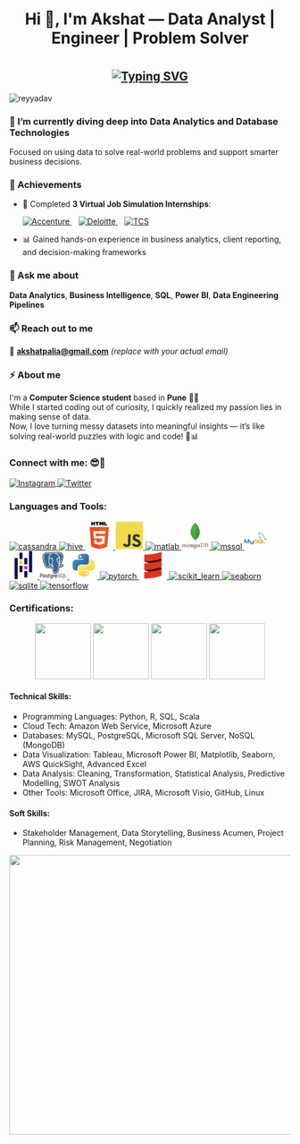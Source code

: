 # <h1 align="center">Hi 👋, I'm Akshat — Data Analyst | Engineer | Problem Solver</h1>
# <h2 align="center"> [![Typing SVG](https://readme-typing-svg.demolab.com?font=Cambria&weight=500&size=22&duration=5102&pause=1000&random=false&width=435&lines=Microsoft+Certified+%F0%9F%91%A8%E2%80%8D%F0%9F%92%BB%3A+Power+Bi+Data+Analyst)](https://git.io/typing-svg)                  
</h2>



<p align="left"> <img src="https://komarev.com/ghpvc/?username=reyyadav&label=Profile%20views&color=0e75b6&style=flat" alt="reyyadav" /> </p>


### 🌱 I’m currently diving deep into **Data Analytics and Database Technologies**  
Focused on using data to solve real-world problems and support smarter business decisions.
### 🏅 Achievements  
- 💼 Completed **3 Virtual Job Simulation Internships**:  
  <p align="left">
    <a href="https://www.accenture.com/" target="blank">
      <img src="https://upload.wikimedia.org/wikipedia/commons/c/cd/Accenture.svg" alt="Accenture" height="30" />
    </a>
    &nbsp;&nbsp;
    <a href="https://www2.deloitte.com/" target="blank">
      <img src="https://upload.wikimedia.org/wikipedia/commons/5/56/Deloitte.svg" alt="Deloitte" height="30" />
    </a>
    &nbsp;&nbsp;
    <a href="https://www.tcs.com/" target="blank">
      <img src="https://upload.wikimedia.org/wikipedia/commons/9/99/TATA_Consultancy_Services_Logo_blue.svg" alt="TCS" height="30" />
    </a>
  </p>

- 📊 Gained hands-on experience in business analytics, client reporting, and decision-making frameworks


### 💬 Ask me about  
**Data Analytics**, **Business Intelligence**, **SQL**, **Power BI**, **Data Engineering Pipelines**

### 📫 Reach out to me  
📧 **akshatpalia@gmail.com** *(replace with your actual email)*

### ⚡ About me  
I'm a **Computer Science student** based in **Pune** 👨‍💻  
While I started coding out of curiosity, I quickly realized my passion lies in making sense of data.  
Now, I love turning messy datasets into meaningful insights — it’s like solving real-world puzzles with logic and code! 🧩📊

<h3 align="left">Connect with me: 😎👋</h3>
<p align="left">
  <a href="https://instagram.com/akshat_palia" target="blank">
    <img align="center" src="https://raw.githubusercontent.com/rahuldkjain/github-profile-readme-generator/master/src/images/icons/Social/instagram.svg" alt="Instagram" height="30" width="40" />
  </a>
  <a href="https://twitter.com/akshat_palia" target="blank">
    <img align="center" src="https://raw.githubusercontent.com/rahuldkjain/github-profile-readme-generator/master/src/images/icons/Social/twitter.svg" alt="Twitter" height="30" width="40" />
  </a>
</p>


<h3 align="left">Languages and Tools:</h3>
<p align="left"> <a href="https://cassandra.apache.org/" target="_blank" rel="noreferrer"> <img src="https://www.vectorlogo.zone/logos/apache_cassandra/apache_cassandra-icon.svg" alt="cassandra" width="50" height="50"/> </a> <a href="https://hive.apache.org/" target="_blank" rel="noreferrer"> <img src="https://www.vectorlogo.zone/logos/apache_hive/apache_hive-icon.svg" alt="hive" width="50" height="50"/> </a> <a href="https://www.w3.org/html/" target="_blank" rel="noreferrer"> <img src="https://raw.githubusercontent.com/devicons/devicon/master/icons/html5/html5-original-wordmark.svg" alt="html5" width="50" height="50"/> </a> <a href="https://developer.mozilla.org/en-US/docs/Web/JavaScript" target="_blank" rel="noreferrer"> <img src="https://raw.githubusercontent.com/devicons/devicon/master/icons/javascript/javascript-original.svg" alt="javascript" width="50" height="50"/> </a> <a href="https://www.mathworks.com/" target="_blank" rel="noreferrer"> <img src="https://upload.wikimedia.org/wikipedia/commons/2/21/Matlab_Logo.png" alt="matlab" width="50" height="50"/> </a> <a href="https://www.mongodb.com/" target="_blank" rel="noreferrer"> <img src="https://raw.githubusercontent.com/devicons/devicon/master/icons/mongodb/mongodb-original-wordmark.svg" alt="mongodb" width="50" height="50"/> </a> <a href="https://www.microsoft.com/en-us/sql-server" target="_blank" rel="noreferrer"> <img src="https://www.svgrepo.com/show/303229/microsoft-sql-server-logo.svg" alt="mssql" width="50" height="50"/> </a> <a href="https://www.mysql.com/" target="_blank" rel="noreferrer"> <img src="https://raw.githubusercontent.com/devicons/devicon/master/icons/mysql/mysql-original-wordmark.svg" alt="mysql" width="40" height="40"/> </a> <a href="https://pandas.pydata.org/" target="_blank" rel="noreferrer"> <img src="https://raw.githubusercontent.com/devicons/devicon/2ae2a900d2f041da66e950e4d48052658d850630/icons/pandas/pandas-original.svg" alt="pandas" width="50" height="50"/> </a> <a href="https://www.postgresql.org" target="_blank" rel="noreferrer"> <img src="https://raw.githubusercontent.com/devicons/devicon/master/icons/postgresql/postgresql-original-wordmark.svg" alt="postgresql" width="50" height="50"/> </a> <a href="https://www.python.org" target="_blank" rel="noreferrer"> <img src="https://raw.githubusercontent.com/devicons/devicon/master/icons/python/python-original.svg" alt="python" width="50" height="50"/> </a> <a href="https://pytorch.org/" target="_blank" rel="noreferrer"> <img src="https://www.vectorlogo.zone/logos/pytorch/pytorch-icon.svg" alt="pytorch" width="50" height="50"/> </a> <a href="https://www.scala-lang.org" target="_blank" rel="noreferrer"> <img src="https://raw.githubusercontent.com/devicons/devicon/master/icons/scala/scala-original.svg" alt="scala" width="50" height="50"/> </a> <a href="https://scikit-learn.org/" target="_blank" rel="noreferrer"> <img src="https://upload.wikimedia.org/wikipedia/commons/0/05/Scikit_learn_logo_small.svg" alt="scikit_learn" width="50" height="50"/> </a> <a href="https://seaborn.pydata.org/" target="_blank" rel="noreferrer"> <img src="https://seaborn.pydata.org/_images/logo-mark-lightbg.svg" alt="seaborn" width="50" height="50"/> </a> <a href="https://www.sqlite.org/" target="_blank" rel="noreferrer"> <img src="https://www.vectorlogo.zone/logos/sqlite/sqlite-icon.svg" alt="sqlite" width="50" height="50"/> </a> <a href="https://www.tensorflow.org" target="_blank" rel="noreferrer"> <img src="https://www.vectorlogo.zone/logos/tensorflow/tensorflow-icon.svg" alt="tensorflow" width="50" height="50"/> </a> </p> 


### Certifications:

<p align="center"> <img src="https://github.com/Reyyadav/Reyyadav/assets/153619494/50714c7a-3215-422e-956e-ef5fa166dfe6" height="100" width="100">  <img src="https://github.com/Reyyadav/Reyyadav/assets/153619494/0553da08-806d-4f88-8250-07da4fb66e31" height="100" width="100"> <img src="https://github.com/Reyyadav/Reyyadav/assets/153619494/dedf25bc-c184-4bde-b4d8-28d359efdb0b" height="100" width="100">  <img src="https://github.com/Reyyadav/Reyyadav/assets/153619494/c46f1f64-59c8-4702-99fc-308081d8fc47" height="100" width="100"> </p>

#### Technical Skills:

- Programming Languages: Python, R, SQL, Scala
- Cloud Tech: Amazon Web Service, Microsoft Azure
- Databases: MySQL, PostgreSQL, Microsoft SQL Server, NoSQL (MongoDB)
- Data Visualization: Tableau, Microsoft Power BI, Matplotlib, Seaborn, AWS QuickSight, Advanced Excel
- Data Analysis: Cleaning, Transformation, Statistical Analysis, Predictive Modelling, SWOT Analysis
- Other Tools: Microsoft Office, JIRA, Microsoft Visio, GitHub, Linux

#### Soft Skills:
- Stakeholder Management, Data Storytelling, Business Acumen, Project Planning, Risk Management, Negotiation





<p align="center">
<img src="https://github.com/abhisheknaiidu/abhisheknaiidu/blob/master/code.gif?raw=true.gif" width="900" height="500" /> </p>
